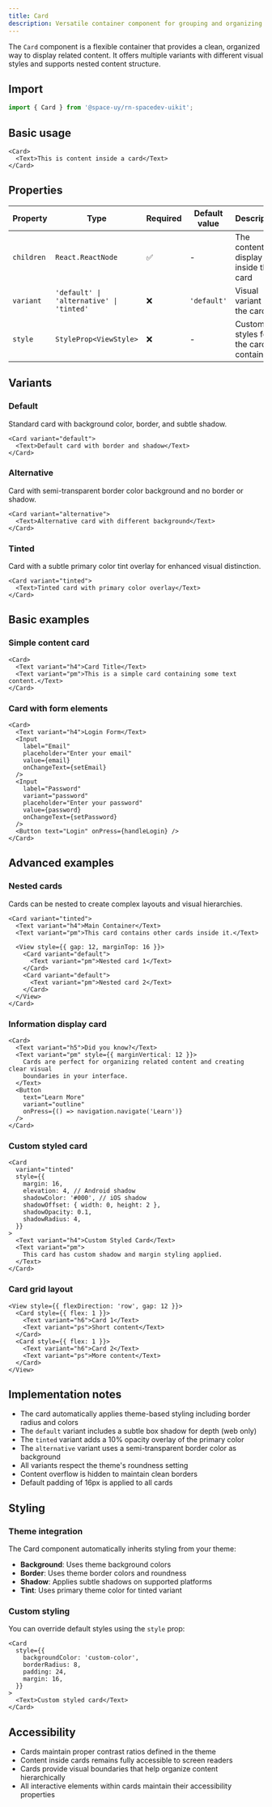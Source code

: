 ```yaml
---
title: Card
description: Versatile container component for grouping and organizing related content with different visual variants.
---
```


The `Card` component is a flexible container that provides a clean, organized way to display related content. It offers multiple variants with different visual styles and supports nested content structure.

## Import

```typescript
import { Card } from '@space-uy/rn-spacedev-uikit';
```

## Basic usage

```tsx
<Card>
  <Text>This is content inside a card</Text>
</Card>
```

## Properties

| Property   | Type                                     | Required | Default value | Description                            |
| ---------- | ---------------------------------------- | -------- | ------------- | -------------------------------------- |
| `children` | `React.ReactNode`                        | ✅       | -             | The content to display inside the card |
| `variant`  | `'default' \| 'alternative' \| 'tinted'` | ❌       | `'default'`   | Visual variant of the card             |
| `style`    | `StyleProp<ViewStyle>`                   | ❌       | -             | Custom styles for the card container   |

## Variants

### Default

Standard card with background color, border, and subtle shadow.

```tsx
<Card variant="default">
  <Text>Default card with border and shadow</Text>
</Card>
```

### Alternative

Card with semi-transparent border color background and no border or shadow.

```tsx
<Card variant="alternative">
  <Text>Alternative card with different background</Text>
</Card>
```

### Tinted

Card with a subtle primary color tint overlay for enhanced visual distinction.

```tsx
<Card variant="tinted">
  <Text>Tinted card with primary color overlay</Text>
</Card>
```

## Basic examples

### Simple content card

```tsx
<Card>
  <Text variant="h4">Card Title</Text>
  <Text variant="pm">This is a simple card containing some text content.</Text>
</Card>
```

### Card with form elements

```tsx
<Card>
  <Text variant="h4">Login Form</Text>
  <Input
    label="Email"
    placeholder="Enter your email"
    value={email}
    onChangeText={setEmail}
  />
  <Input
    label="Password"
    variant="password"
    placeholder="Enter your password"
    value={password}
    onChangeText={setPassword}
  />
  <Button text="Login" onPress={handleLogin} />
</Card>
```

## Advanced examples

### Nested cards

Cards can be nested to create complex layouts and visual hierarchies.

```tsx
<Card variant="tinted">
  <Text variant="h4">Main Container</Text>
  <Text variant="pm">This card contains other cards inside it.</Text>

  <View style={{ gap: 12, marginTop: 16 }}>
    <Card variant="default">
      <Text variant="pm">Nested card 1</Text>
    </Card>
    <Card variant="default">
      <Text variant="pm">Nested card 2</Text>
    </Card>
  </View>
</Card>
```

### Information display card

```tsx
<Card>
  <Text variant="h5">Did you know?</Text>
  <Text variant="pm" style={{ marginVertical: 12 }}>
    Cards are perfect for organizing related content and creating clear visual
    boundaries in your interface.
  </Text>
  <Button
    text="Learn More"
    variant="outline"
    onPress={() => navigation.navigate('Learn')}
  />
</Card>
```

### Custom styled card

```tsx
<Card
  variant="tinted"
  style={{
    margin: 16,
    elevation: 4, // Android shadow
    shadowColor: '#000', // iOS shadow
    shadowOffset: { width: 0, height: 2 },
    shadowOpacity: 0.1,
    shadowRadius: 4,
  }}
>
  <Text variant="h4">Custom Styled Card</Text>
  <Text variant="pm">
    This card has custom shadow and margin styling applied.
  </Text>
</Card>
```

### Card grid layout

```tsx
<View style={{ flexDirection: 'row', gap: 12 }}>
  <Card style={{ flex: 1 }}>
    <Text variant="h6">Card 1</Text>
    <Text variant="ps">Short content</Text>
  </Card>
  <Card style={{ flex: 1 }}>
    <Text variant="h6">Card 2</Text>
    <Text variant="ps">More content</Text>
  </Card>
</View>
```

## Implementation notes

- The card automatically applies theme-based styling including border radius and colors
- The `default` variant includes a subtle box shadow for depth (web only)
- The `tinted` variant adds a 10% opacity overlay of the primary color
- The `alternative` variant uses a semi-transparent border color as background
- All variants respect the theme's roundness setting
- Content overflow is hidden to maintain clean borders
- Default padding of 16px is applied to all cards

## Styling

### Theme integration

The Card component automatically inherits styling from your theme:

- **Background**: Uses theme background colors
- **Border**: Uses theme border colors and roundness
- **Shadow**: Applies subtle shadows on supported platforms
- **Tint**: Uses primary theme color for tinted variant

### Custom styling

You can override default styles using the `style` prop:

```tsx
<Card
  style={{
    backgroundColor: 'custom-color',
    borderRadius: 8,
    padding: 24,
    margin: 16,
  }}
>
  <Text>Custom styled card</Text>
</Card>
```

## Accessibility

- Cards maintain proper contrast ratios defined in the theme
- Content inside cards remains fully accessible to screen readers
- Cards provide visual boundaries that help organize content hierarchically
- All interactive elements within cards maintain their accessibility properties
